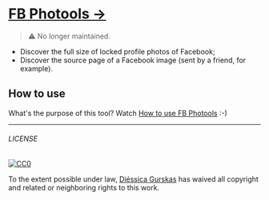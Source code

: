 # [FB Photools  →](http://diessi.ca/fbphotools)
> :warning: No longer maintained.

+ Discover the full size of locked profile photos of Facebook;
+ Discover the source page of a Facebook image (sent by a friend, for example).

## How to use
What's the purpose of this tool? Watch [How to use FB Photools](http://www.youtube.com/watch?v=1LItT5bIiTI) :-)

---

###### LICENSE

[![CC0](http://i.creativecommons.org/p/zero/1.0/88x31.png)](http://creativecommons.org/publicdomain/zero/1.0/)

To the extent possible under law, [Diéssica Gurskas](http://diessi.ca) has waived all copyright and related or neighboring rights to this work.

